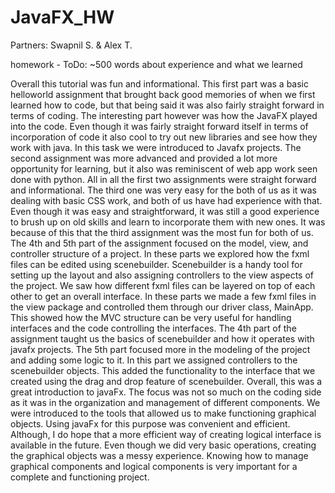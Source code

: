 # JavaFX_HW
Partners: Swapnil S. & Alex T.

homework - ToDo: ~500 words about experience and what we learned 

Overall this tutorial was fun and informational. This first part was a basic helloworld assignment that brought back good memories of when we first learned how to code, but that being said it was also fairly straight forward in terms of coding. The interesting part however was how the JavaFX played into the code. Even though it was fairly straight forward itself in terms of incorporation of code it also cool to try out new libraries and see how they work with java. In this task we were introduced to Javafx projects. The second assignment was more advanced and provided a lot more opportunity for learning, but it also was reminiscent of web app work seen done with python. All in all the first two assignments were straight forward and informational. The third one was very easy for the both of us as it was dealing with basic CSS work, and both of us have had experience with that. Even though it was easy and straightforward, it was still a good experience to brush up on old skills and learn to incorporate them with new ones. It was because of this that the third assignment was the most fun for both of us.
The 4th and 5th part of the assignment focused on the model, view, and controller structure of a project. In these parts we explored how the fxml files can be edited using scenebuilder. Scenebuilder is a handy tool for setting up the layout and also assigning controllers to the view aspects of the project. We saw how different fxml files can be layered on top of each other to get an overall interface. In these parts we made a few fxml files in the view package and controlled them through our driver class, MainApp. This showed how the MVC structure can be very useful for handling interfaces and the code controlling the interfaces. The 4th part of the assignment taught us the basics of scenebuilder and how it operates with javafx projects. The 5th part focused more in the modeling of the project and adding some logic to it. In this part we assigned controllers to the scenebuilder objects. This added the functionality to the interface that we created using the drag and drop feature of scenebuilder.
Overall, this was a great introduction to javaFx. The focus was not so much on the coding side as it was in the organization and management of different components. We were introduced to the tools that allowed us to make functioning graphical objects. Using javaFx for this purpose was convenient and efficient. Although, I do hope that a more efficient way of creating logical interface is available in the future. Even though we did very basic operations, creating the graphical objects was a messy experience. Knowing how to manage graphical components and logical components is very important for a complete and functioning project.
